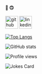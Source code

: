 
#### :slightly_smiling_face: :upside_down_face:


[<img src='https://cdn.jsdelivr.net/npm/simple-icons@3.0.1/icons/github.svg' alt='github' height='40'>](https://github.com/aleksandr-ovchinnikov)  [<img src='https://cdn.jsdelivr.net/npm/simple-icons@3.0.1/icons/linkedin.svg' alt='linkedin' height='40'>](https://www.linkedin.com/in/alexandr-ovchinnikov-551647210/)  



[![Top Langs](https://github-readme-stats.vercel.app/api/top-langs/?username=aleksandr-ovchinnikov)](https://github.com/anuraghazra/github-readme-stats)

![GitHub stats](https://github-readme-stats.vercel.app/api?username=aleksandr-ovchinnikov&show_icons=true)  

![Profile views](https://gpvc.arturio.dev/aleksandr-ovchinnikov)  
<!-- Markdown -->

![Jokes Card](https://readme-jokes.vercel.app/api)
